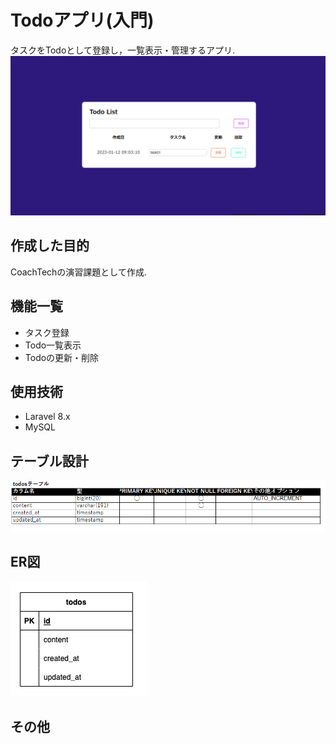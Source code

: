 # Todoアプリ(入門)
タスクをTodoとして登録し，一覧表示・管理するアプリ.
![アプリトップ画面](./img/app_index.png)

## 作成した目的
CoachTechの演習課題として作成.

## 機能一覧
- タスク登録
- Todo一覧表示
- Todoの更新・削除

## 使用技術
- Laravel 8.x
- MySQL

## テーブル設計
![テーブル設計図](./img/table.png)

## ER図
![ER図](./img/ER.png)

## その他